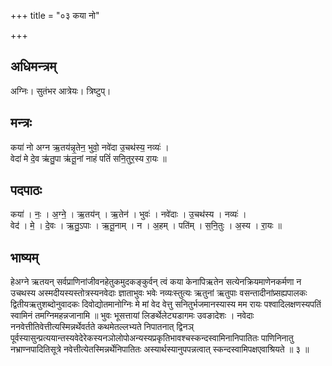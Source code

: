 +++
title = "०३ कया नो"

+++
## अधिमन्त्रम्
अग्निः। सुतंभर आत्रेयः। त्रिष्टुप्।

## मन्त्रः
कया॑ नो अग्न ऋ॒तय॑न्नृ॒तेन॒ भुवो॒ नवे॑दा उ॒चथ॑स्य॒ नव्यः॑ ।  
वेदा॑ मे दे॒व ऋ॑तु॒पा ऋ॑तू॒नां नाहं पतिं॑ सनि॒तुर॒स्य रा॒यः ॥

## पदपाठः
कया॑ । नः॒ । अ॒ग्ने॒ । ऋ॒तय॑न् । ऋ॒तेन॑ । भुवः॑ । नवे॑दाः । उ॒चथ॑स्य । नव्यः॑ ।  
वेद॑ । मे॒ । दे॒वः । ऋ॒तु॒ऽपाः । ऋ॒तू॒नाम् । न । अ॒हम् । पति॑म् । स॒नि॒तुः । अ॒स्य । रा॒यः ॥

## भाष्यम्
हेअग्ने ऋतयन् सर्वप्राणिनांजीवनहेतुकमुदकङ्कुर्वन् त्वं कया केनापिऋतेन सत्येनक्रियमाणेनकर्मणा न उचथस्य अस्मदीयस्यस्तोत्रस्यनवेदाः ज्ञाताभुवः भवेः नव्यःस्तुत्यः ऋतुनां ऋतुपाः वसन्तादीनांप्र्सह्यपालकः द्वितीयऋतुशब्दोनुवादकः दिवोद्योतमानोग्निः मे मां वेद वेत्तु सनितुर्भजमानस्यास्य मम रायः पश्वादिलक्षणस्यपतिं स्वामिनं तमग्निमहन्नजानामि ॥ भुवः भूसत्तायां लिङर्थेलेट्यडागमः उवङादेशः । नवेदाः ननवेत्तीतिवेत्तीत्यस्मिन्नर्थेवर्तते कथमेतल्लभ्यते निपातनात् द्विनञ् पूर्वस्यासुन्प्रत्ययान्तस्यवेदेरेकस्यनञोलोपोअन्यस्यप्रकृतिभावश्चस्कन्दस्वामिनानिपातितः पाणिनिनातु नभ्राण्नपादितिसूत्रे नवेत्तीत्येतस्मिन्नर्थेनिपातितः अस्यार्थस्यानुपपन्नत्वात् स्कन्दस्वामिपक्षएवाश्रियते ॥ ३ ॥